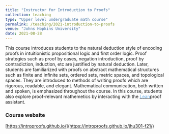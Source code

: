 ```yaml
---	
title: "Instructor for Introduction to Proofs"		
collection: teaching		
type: "Upper level undergraduate math course"		
permalink: /teaching/2021-introduction-to-proofs
venue: "Johns Hopkins University"		
date: 2021-08-28		
---	
```


This course introduces students to the natural deduction style of encoding proofs in intuitionistic propositional logic and first order logic. Proof strategies such as proof by cases, negation introduction, proof by contradiction, induction, etc are justified by natural deduction. Later, students are familiarized with proofs on abstract mathematical structures such as finite and infinite sets, ordered sets, metric spaces, and topological spaces. They are introduced to methods of writing proofs which are rigorous, readable, and elegant. Mathematical communication, both written and spoken, is emphasized throughout the course. In this course, students also explore proof-relevant mathemetics by interacting with the <a href="https://leanprover.github.io/" target="_blank"><font color="#68ACE5">Lean</font></a>proof assistant. 

		
### Course website 
[https://introproofs.github.io/](https://introproofs.github.io/jhu301-f21/)





